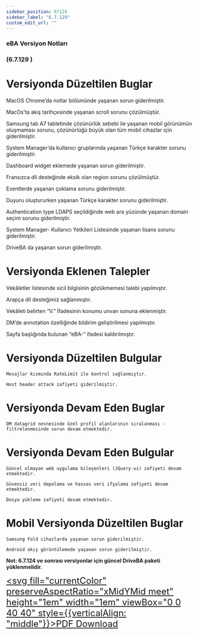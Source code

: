 ```yaml
---
sidebar_position: 67129
sidebar_label: "6.7.129"
custom_edit_url: ""
---
```

### eBA Versiyon Notları

### (6.7.129 )

# Versiyonda Düzeltilen Buglar

MacOS Chrome’da notlar bölümünde yaşanan sorun giderilmiştir.

MacOs’ta akış tarihçesinde yaşanan scroll sorunu çözülmüştür.

Samsung tab A7 tabletinde çözünürlük sebebi ile yaşanan mobil görünümün oluşmaması sorunu,
çözünürlüğü büyük olan tüm mobil cihazlar için giderilmiştir.

System Manager’da kullanıcı gruplarında yaşanan Türkçe karakter sorunu giderilmiştir.

Dashboard widget eklemede yaşanan sorun giderilmiştir.

Fransızca dil desteğinde eksik olan region sorunu çözülmüştür.

Eventlerde yaşanan çoklama sorunu giderilmiştir.

Duyuru oluştururken yaşanan Türkçe karakter sorunu giderilmiştir.

Authentication type LDAPS seçildiğinde web ara yüzünde yaşanan domain seçim sorunu
giderilmiştir.

System Manager- Kullanıcı Yetkileri Listesinde yaşanan lisans sorunu giderilmiştir.

DriveBA da yaşanan sorun giderilmiştir.

# Versiyonda Eklenen Talepler

Vekâletler listesinde sicil bilgisinin gözükmemesi talebi yapılmıştır.

Arapça dil desteğimiz sağlanmıştır.

Vekâleti belirten “V.” İfadesinin konumu unvan sonuna eklenmiştir.

DM’de annotation özelliğinde bildirim geliştirilmesi yapılmıştır.

Sayfa başlığında bulunan “eBA-“ ifadesi kaldırılmıştır.


# Versiyonda Düzeltilen Bulgular

```
Mesajlar kısmında RateLimit ile kontrol sağlanmıştır.
```
```
Host header attack zafiyeti giderilmiştir.
```
# Versiyonda Devam Eden Buglar

```
DM datagrid nesnesinde özel profil alanlarının sıralanması - filtrelenmesinde sorun devam etmektedir.
```
# Versiyonda Devam Eden Bulgular

```
Güncel olmayan web uygulama bileşenleri (JQuery-ui) zafiyeti devam etmektedir.
```
```
Güvensiz veri depolama ve hassas veri ifşalama zafiyeti devam etmektedir.
```
```
Dosya yükleme zafiyeti devam etmektedir.
```
# Mobil Versiyonda Düzeltilen Buglar

```
Samsung Fold cihazlarda yaşanan sorun giderilmiştir.
```
```
Android akış görüntülemede yaşanan sorun giderilmiştir.
```
**Not: 6.7.124 ve sonrası versiyonlar için güncel DriveBA paketi yüklenmelidir.**


<font size="5"><a href="https://portal.synergynow.io/#/_redirect/Duy4a4hJ6qgexwUEuvaYOh"  target="_blank"><svg fill="currentColor" preserveAspectRatio="xMidYMid meet" height="1em" width="1em" viewBox="0 0 40 40" style={{verticalAlign: "middle"}}><g><path d="m35.8 8.5q0.6 0.6 1 1.7t0.5 1.9v25.8q0 0.8-0.6 1.5t-1.6 0.6h-30q-0.9 0-1.5-0.6t-0.6-1.5v-35.8q0-0.8 0.6-1.5t1.5-0.6h20q0.9 0 2 0.4t1.7 1.1z m-9.9-5.5v8.4h8.4q-0.3-0.6-0.5-0.9l-7-7q-0.3-0.2-0.9-0.5z m8.5 34.1v-22.8h-9.3q-0.9 0-1.5-0.6t-0.6-1.6v-9.2h-17.1v34.2h28.5z m-11.4-13.2q0.7 0.6 1.8 1.3 1.3-0.2 2.6-0.2 3.3 0 4 1.1 0.4 0.5 0 1.2 0 0 0 0l0 0v0.1q-0.2 0.8-1.6 0.8-1.1 0-2.6-0.4t-2.9-1.2q-4.9 0.5-8.7 1.8-3.4 5.9-5.4 5.9-0.4 0-0.7-0.2l-0.5-0.2q0-0.1-0.1-0.2-0.3-0.2-0.2-0.8 0.2-0.8 1.3-2t2.9-2.1q0.3-0.2 0.5 0.1 0.1 0 0.1 0.1 1.1-1.9 2.4-4.4 1.5-3.1 2.3-5.9-0.5-1.8-0.7-3.5t0.2-2.9q0.2-0.9 0.9-0.9h0.5q0.5 0 0.8 0.4 0.4 0.4 0.2 1.5-0.1 0.1-0.1 0.2 0 0 0 0.1v0.7q0 2.8-0.3 4.3 1.2 3.7 3.3 5.3z m-12.9 9.2q1.2-0.6 3.1-3.5-1.2 0.8-2 1.8t-1.1 1.7z m8.9-20.6q-0.4 1-0.1 3 0.1-0.2 0.2-1 0-0.1 0.1-0.9 0.1-0.1 0.1-0.2 0-0.1 0-0.1t0 0 0 0q0-0.5-0.3-0.8 0 0 0 0v0z m-2.8 14.8q3-1.2 6.4-1.8-0.1 0-0.3-0.2t-0.4-0.3q-1.7-1.5-2.8-4-0.6 2-1.9 4.4-0.7 1.3-1 1.9z m14.4-0.4q-0.5-0.5-3.1-0.5 1.7 0.6 2.8 0.6 0.3 0 0.4 0 0 0-0.1-0.1z"></path></g></svg>PDF Download</a></font>

